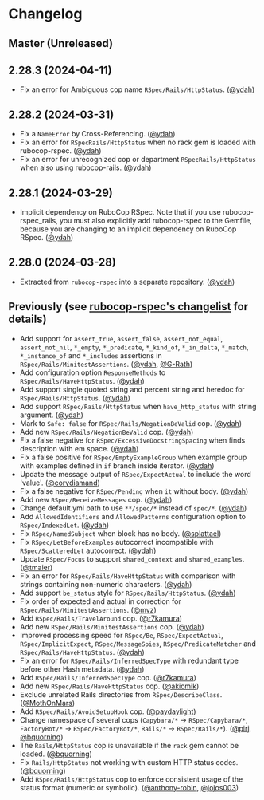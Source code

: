 # Changelog

## Master (Unreleased)

## 2.28.3 (2024-04-11)

- Fix an error for Ambiguous cop name `RSpec/Rails/HttpStatus`. ([@ydah])

## 2.28.2 (2024-03-31)

- Fix a `NameError` by Cross-Referencing. ([@ydah])
- Fix an error for `RSpecRails/HttpStatus` when no rack gem is loaded with rubocop-rspec. ([@ydah])
- Fix an error for unrecognized cop or department `RSpecRails/HttpStatus` when also using rubocop-rails. ([@ydah])

## 2.28.1 (2024-03-29)

- Implicit dependency on RuboCop RSpec. Note that if you use rubocop-rspec_rails, you must also explicitly add rubocop-rspec to the Gemfile, because you are changing to an implicit dependency on RuboCop RSpec. ([@ydah])

## 2.28.0 (2024-03-28)

- Extracted from `rubocop-rspec` into a separate repository. ([@ydah])

## Previously (see [rubocop-rspec's changelist](https://github.com/rubocop/rubocop-rspec/blob/v2.27.1/CHANGELOG.md) for details)

- Add support for `assert_true`, `assert_false`, `assert_not_equal`, `assert_not_nil`, `*_empty`, `*_predicate`, `*_kind_of`, `*_in_delta`, `*_match`, `*_instance_of` and `*_includes` assertions in `RSpec/Rails/MinitestAssertions`. ([@ydah], [@G-Rath])
- Add configuration option `ResponseMethods` to `RSpec/Rails/HaveHttpStatus`. ([@ydah])
- Add support single quoted string and percent string and heredoc for `RSpec/Rails/HttpStatus`. ([@ydah])
- Add support `RSpec/Rails/HttpStatus` when `have_http_status` with string argument. ([@ydah])
- Mark to `Safe: false` for `RSpec/Rails/NegationBeValid` cop. ([@ydah])
- Add new `RSpec/Rails/NegationBeValid` cop. ([@ydah])
- Fix a false negative for `RSpec/ExcessiveDocstringSpacing` when finds description with em space. ([@ydah])
- Fix a false positive for `RSpec/EmptyExampleGroup` when example group with examples defined in `if` branch inside iterator. ([@ydah])
- Update the message output of `RSpec/ExpectActual` to include the word 'value'. ([@corydiamand])
- Fix a false negative for `RSpec/Pending` when `it` without body. ([@ydah])
- Add new `RSpec/ReceiveMessages` cop. ([@ydah])
- Change default.yml path to use `**/spec/*` instead of `spec/*`. ([@ydah])
- Add `AllowedIdentifiers` and `AllowedPatterns` configuration option to `RSpec/IndexedLet`. ([@ydah])
- Fix `RSpec/NamedSubject` when block has no body. ([@splattael])
- Fix `RSpec/LetBeforeExamples` autocorrect incompatible with `RSpec/ScatteredLet` autocorrect. ([@ydah])
- Update `RSpec/Focus` to support `shared_context` and `shared_examples`. ([@tmaier])
- Fix an error for `RSpec/Rails/HaveHttpStatus` with comparison with strings containing non-numeric characters. ([@ydah])
- Add support `be_status` style for `RSpec/Rails/HttpStatus`. ([@ydah])
- Fix order of expected and actual in correction for `RSpec/Rails/MinitestAssertions`. ([@mvz])
- Add `RSpec/Rails/TravelAround` cop. ([@r7kamura])
- Add new `RSpec/Rails/MinitestAssertions` cop. ([@ydah])
- Improved processing speed for `RSpec/Be`, `RSpec/ExpectActual`, `RSpec/ImplicitExpect`, `RSpec/MessageSpies`, `RSpec/PredicateMatcher` and `RSpec/Rails/HaveHttpStatus`. ([@ydah])
- Fix an error for `RSpec/Rails/InferredSpecType` with redundant type before other Hash metadata. ([@ydah])
- Add `RSpec/Rails/InferredSpecType` cop. ([@r7kamura])
- Add new `RSpec/Rails/HaveHttpStatus` cop. ([@akiomik])
- Exclude unrelated Rails directories from `RSpec/DescribeClass`. ([@MothOnMars])
- Add `RSpec/Rails/AvoidSetupHook` cop. ([@paydaylight])
- Change namespace of several cops (`Capybara/*` -> `RSpec/Capybara/*`, `FactoryBot/*` -> `RSpec/FactoryBot/*`, `Rails/*` -> `RSpec/Rails/*`). ([@pirj], [@bquorning])
- The `Rails/HttpStatus` cop is unavailable if the `rack` gem cannot be loaded. ([@bquorning])
- Fix `Rails/HttpStatus` not working with custom HTTP status codes. ([@bquorning])
- Add `RSpec/Rails/HttpStatus` cop to enforce consistent usage of the status format (numeric or symbolic). ([@anthony-robin], [@jojos003])

<!-- Contributors (alphabetically) -->

[@akiomik]: https://github.com/akiomik
[@anthony-robin]: https://github.com/anthony-robin
[@bquorning]: https://github.com/bquorning
[@corydiamand]: https://github.com/corydiamand
[@g-rath]: https://github.com/G-Rath
[@jojos003]: https://github.com/jojos003
[@mothonmars]: https://github.com/MothOnMars
[@mvz]: https://github.com/mvz
[@paydaylight]: https://github.com/paydaylight
[@pirj]: https://github.com/pirj
[@r7kamura]: https://github.com/r7kamura
[@splattael]: https://github.com/splattael
[@tmaier]: https://github.com/tmaier
[@ydah]: https://github.com/ydah
